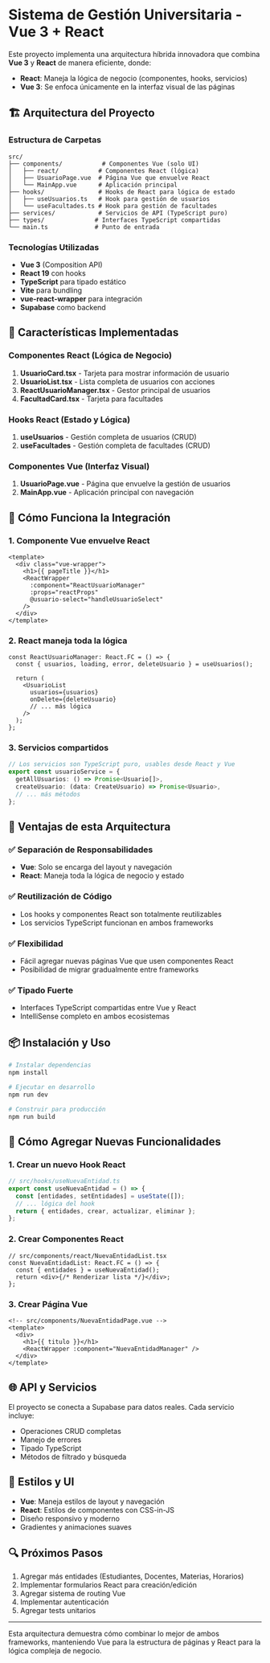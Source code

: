 # Sistema de Gestión Universitaria - Vue 3 + React

Este proyecto implementa una arquitectura híbrida innovadora que combina **Vue 3** y **React** de manera eficiente, donde:

- **React**: Maneja la lógica de negocio (componentes, hooks, servicios)
- **Vue 3**: Se enfoca únicamente en la interfaz visual de las páginas

## 🏗️ Arquitectura del Proyecto

### Estructura de Carpetas

```
src/
├── components/           # Componentes Vue (solo UI)
│   ├── react/           # Componentes React (lógica)
│   ├── UsuarioPage.vue  # Página Vue que envuelve React
│   └── MainApp.vue      # Aplicación principal
├── hooks/               # Hooks de React para lógica de estado
│   ├── useUsuarios.ts   # Hook para gestión de usuarios
│   └── useFacultades.ts # Hook para gestión de facultades
├── services/            # Servicios de API (TypeScript puro)
├── types/              # Interfaces TypeScript compartidas
└── main.ts             # Punto de entrada
```

### Tecnologías Utilizadas

- **Vue 3** (Composition API)
- **React 19** con hooks
- **TypeScript** para tipado estático
- **Vite** para bundling
- **vue-react-wrapper** para integración
- **Supabase** como backend

## 🔧 Características Implementadas

### Componentes React (Lógica de Negocio)

1. **UsuarioCard.tsx** - Tarjeta para mostrar información de usuario
2. **UsuarioList.tsx** - Lista completa de usuarios con acciones
3. **ReactUsuarioManager.tsx** - Gestor principal de usuarios
4. **FacultadCard.tsx** - Tarjeta para facultades

### Hooks React (Estado y Lógica)

1. **useUsuarios** - Gestión completa de usuarios (CRUD)
2. **useFacultades** - Gestión completa de facultades (CRUD)

### Componentes Vue (Interfaz Visual)

1. **UsuarioPage.vue** - Página que envuelve la gestión de usuarios
2. **MainApp.vue** - Aplicación principal con navegación

## 🚀 Cómo Funciona la Integración

### 1. Componente Vue envuelve React
```vue
<template>
  <div class="vue-wrapper">
    <h1>{{ pageTitle }}</h1>
    <ReactWrapper 
      :component="ReactUsuarioManager" 
      :props="reactProps"
      @usuario-select="handleUsuarioSelect"
    />
  </div>
</template>
```

### 2. React maneja toda la lógica
```tsx
const ReactUsuarioManager: React.FC = () => {
  const { usuarios, loading, error, deleteUsuario } = useUsuarios();
  
  return (
    <UsuarioList 
      usuarios={usuarios}
      onDelete={deleteUsuario}
      // ... más lógica
    />
  );
};
```

### 3. Servicios compartidos
```typescript
// Los servicios son TypeScript puro, usables desde React y Vue
export const usuarioService = {
  getAllUsuarios: () => Promise<Usuario[]>,
  createUsuario: (data: CreateUsuario) => Promise<Usuario>,
  // ... más métodos
};
```

## 🎯 Ventajas de esta Arquitectura

### ✅ Separación de Responsabilidades
- **Vue**: Solo se encarga del layout y navegación
- **React**: Maneja toda la lógica de negocio y estado

### ✅ Reutilización de Código
- Los hooks y componentes React son totalmente reutilizables
- Los servicios TypeScript funcionan en ambos frameworks

### ✅ Flexibilidad
- Fácil agregar nuevas páginas Vue que usen componentes React
- Posibilidad de migrar gradualmente entre frameworks

### ✅ Tipado Fuerte
- Interfaces TypeScript compartidas entre Vue y React
- IntelliSense completo en ambos ecosistemas

## 📦 Instalación y Uso

```bash
# Instalar dependencias
npm install

# Ejecutar en desarrollo
npm run dev

# Construir para producción
npm run build
```

## 🔄 Cómo Agregar Nuevas Funcionalidades

### 1. Crear un nuevo Hook React
```typescript
// src/hooks/useNuevaEntidad.ts
export const useNuevaEntidad = () => {
  const [entidades, setEntidades] = useState([]);
  // ... lógica del hook
  return { entidades, crear, actualizar, eliminar };
};
```

### 2. Crear Componentes React
```tsx
// src/components/react/NuevaEntidadList.tsx
const NuevaEntidadList: React.FC = () => {
  const { entidades } = useNuevaEntidad();
  return <div>{/* Renderizar lista */}</div>;
};
```

### 3. Crear Página Vue
```vue
<!-- src/components/NuevaEntidadPage.vue -->
<template>
  <div>
    <h1>{{ titulo }}</h1>
    <ReactWrapper :component="NuevaEntidadManager" />
  </div>
</template>
```

## 🌐 API y Servicios

El proyecto se conecta a Supabase para datos reales. Cada servicio incluye:

- Operaciones CRUD completas
- Manejo de errores
- Tipado TypeScript
- Métodos de filtrado y búsqueda

## 🎨 Estilos y UI

- **Vue**: Maneja estilos de layout y navegación
- **React**: Estilos de componentes con CSS-in-JS
- Diseño responsivo y moderno
- Gradientes y animaciones suaves

## 🔍 Próximos Pasos

1. Agregar más entidades (Estudiantes, Docentes, Materias, Horarios)
2. Implementar formularios React para creación/edición
3. Agregar sistema de routing Vue
4. Implementar autenticación
5. Agregar tests unitarios

---

Esta arquitectura demuestra cómo combinar lo mejor de ambos frameworks, manteniendo Vue para la estructura de páginas y React para la lógica compleja de negocio.
